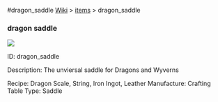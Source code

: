 #dragon_saddle
<a href="/wiki.html">Wiki</a> > <a href="/posts/wiki/items/index.html">items</a> > <a>dragon_saddle</a>
<div class="iteminfo">
<h3>dragon saddle</h3>
<img class="pixelimage" src="https://dragon-force-studio.com/images/EF_wiki/dragon_saddle.png">

<a class="iteminfoitem">ID: dragon_saddle</a></div>
Description:  The unviersal saddle for Dragons and Wyverns 

Recipe:  Dragon Scale,  String,  Iron Ingot,  Leather
Manufacture:  Crafting Table
Type: Saddle